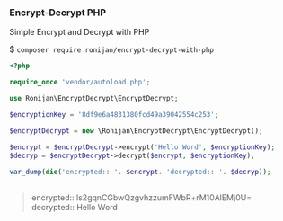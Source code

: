 ### Encrypt-Decrypt PHP

Simple Encrypt and Decrypt with PHP

$ `composer require ronijan/encrypt-decrypt-with-php`

```php
<?php

require_once 'vendor/autoload.php';

use Ronijan\EncryptDecrypt\EncryptDecrypt;

$encryptionKey = '8df9e6a4831380fcd49a39042554c253';

$encryptDecrypt = new \Ronijan\EncryptDecrypt\EncryptDecrypt();

$encrypt = $encryptDecrypt->encrypt('Hello Word', $encryptionKey);
$decryp = $encryptDecrypt->decrypt($encrypt, $encryptionKey);
 
var_dump(die('encrypted:: '. $encrypt. 'decrypted:: '. $decryp));
     
```


> encrypted:: ls2gqnCGbwQzgvhzzumFWbR+rM10AlEMj0U= decrypted:: Hello Word
